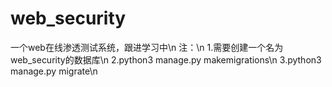 # web_security
一个web在线渗透测试系统，跟进学习中\n
注：\n
1.需要创建一个名为web_security的数据库\n
2.python3 manage.py makemigrations\n
3.python3 manage.py migrate\n
